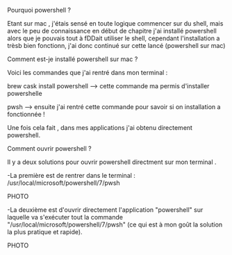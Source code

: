 Pourquoi powershell ? 

Etant sur mac , j'étais sensé en toute logique commencer sur du shell, mais avec le peu de connaissance en début de chapitre j'ai installé powershell alors que je pouvais tout à fDDait utiliser le shell, cependant l'installation a trèsb bien fonctionn,  j'ai donc continué sur cette lancé  (powershell sur mac)

Comment est-je installé  powershell sur mac ? 

Voici les commandes que j'ai rentré dans mon terminal :

brew cask install powershell --> cette commande ma permis d'installer powershelle

pwsh --> ensuite j'ai rentré cette commande pour savoir si on installation a fonctionnée !

Une fois cela fait , dans mes applications j'ai obtenu directement powershell.

Comment ouvrir powershell ? 

Il y a deux solutions pour ouvrir powershell directment sur mon terminal .

-La première  est de  rentrer dans le terminal  : /usr/local/microsoft/powershell/7/pwsh 

PHOTO

-La deuxième est d'ouvrir directement l'application "powershell" sur laquelle va s'exécuter tout la commande "/usr/local/microsoft/powershell/7/pwsh" (ce qui est à mon goût la solution la plus pratique et rapide).

PHOTO 
